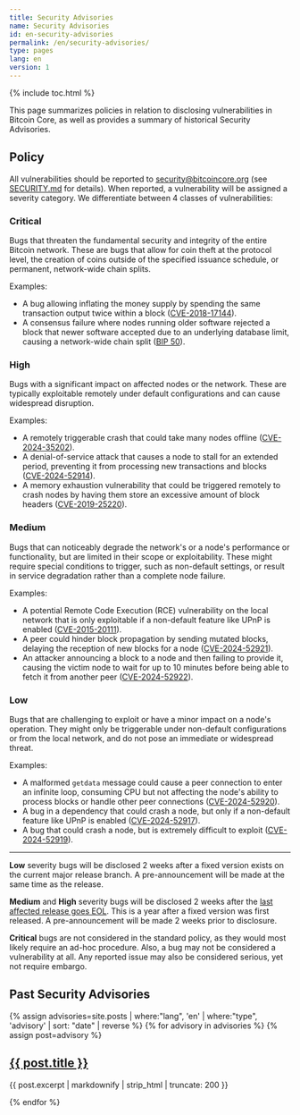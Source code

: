 ```yaml
---
title: Security Advisories
name: Security Advisories
id: en-security-advisories
permalink: /en/security-advisories/
type: pages
lang: en
version: 1
---
```

{% include toc.html %}

This page summarizes policies in relation to disclosing vulnerabilities in Bitcoin Core,
as well as provides a summary of historical Security Advisories.

## Policy

All vulnerabilities should be reported to security@bitcoincore.org (see
[SECURITY.md](https://github.com/bitcoin/bitcoin/blob/master/SECURITY.md) for
details). When reported, a vulnerability will be assigned a severity category.
We differentiate between 4 classes of vulnerabilities:

### Critical

Bugs that threaten the fundamental security and integrity of the entire Bitcoin
network. These are bugs that allow for coin theft at the protocol level, the
creation of coins outside of the specified issuance schedule, or permanent,
network-wide chain splits.

Examples:
* A bug allowing inflating the money supply by spending the same transaction
  output twice within a block ([CVE-2018-17144](/en/2018/09/20/notice/)).
* A consensus failure where nodes running older software rejected a block that
  newer software accepted due to an underlying database limit, causing a
  network-wide chain split ([BIP
  50](https://github.com/bitcoin/bips/blob/master/bip-0050.mediawiki)).

### High

Bugs with a significant impact on affected nodes or the network. These are
typically exploitable remotely under default configurations and can cause
widespread disruption.

Examples:
* A remotely triggerable crash that could take many nodes offline
  ([CVE-2024-35202](/en/2024/10/08/disclose-blocktxn-crash/)).
* A denial-of-service attack that causes a node to stall for an extended
  period, preventing it from processing new transactions and blocks
  ([CVE-2024-52914](/en/2024/07/03/disclose-orphan-dos/)).
* A memory exhaustion vulnerability that could be triggered remotely to crash
  nodes by having them store an excessive amount of block headers
  ([CVE-2019-25220](/en/2024/09/18/disclose-headers-oom/)).

### Medium

Bugs that can noticeably degrade the network's or a node's performance or
functionality, but are limited in their scope or exploitability. These might
require special conditions to trigger, such as non-default settings, or result
in service degradation rather than a complete node failure.

Examples:
* A potential Remote Code Execution (RCE) vulnerability on the local network
  that is only exploitable if a non-default feature like UPnP is enabled
  ([CVE-2015-20111](/en/2024/07/03/disclose_upnp_rce/)).
* A peer could hinder block propagation by sending mutated blocks, delaying the
  reception of new blocks for a node
  ([CVE-2024-52921](/en/2024/10/08/disclose-mutated-blocks-hindering-propagation/)).
* An attacker announcing a block to a node and then failing to provide it,
  causing the victim node to wait for up to 10 minutes before being able to
  fetch it from another peer
  ([CVE-2024-52922](/en/2024/11/05/cb-stall-hindering-propagation/)).

### Low

Bugs that are challenging to exploit or have a minor impact on a node's
operation. They might only be triggerable under non-default configurations or
from the local network, and do not pose an immediate or widespread threat.

Examples:
* A malformed `getdata` message could cause a peer connection to enter an
  infinite loop, consuming CPU but not affecting the node's ability to process
  blocks or handle other peer connections
  ([CVE-2024-52920](/en/2024/07/03/disclose-getdata-cpu/)).
* A bug in a dependency that could crash a node, but only if a non-default
  feature like UPnP is enabled
  ([CVE-2024-52917](/en/2024/07/31/disclose-upnp-oom/)).
* A bug that could crash a node, but is extremely difficult to exploit
  ([CVE-2024-52919](/en/2025/04/28/disclose-cve-2024-52919/)).

---

**Low** severity bugs will be disclosed 2 weeks after a fixed version exists on the current major release branch.
  A pre-announcement will be made at the same time as the release.

**Medium** and **High** severity bugs will be disclosed 2 weeks after the [last
  affected release goes EOL](/en/lifecycle/). This is a year after a fixed version was first
  released. A pre-announcement will be made 2 weeks prior to disclosure.

**Critical** bugs are not considered in the standard policy, as they would most likely require an
  ad-hoc procedure. Also, a bug may not be considered a vulnerability at all. Any reported issue
  may also be considered serious, yet not require embargo.

## Past Security Advisories

{% assign advisories=site.posts | where:"lang", 'en' | where:"type", 'advisory' | sort: "date" | reverse %}
{% for advisory in advisories %}
{% assign post=advisory %}
  <article>
    <h2><a href="{{ post.url }}" title="{{ post.title | xml_escape }}">{{ post.title }}</a></h2>
    <p>{{ post.excerpt | markdownify | strip_html | truncate: 200 }}</p>
  </article>
{% endfor %}

